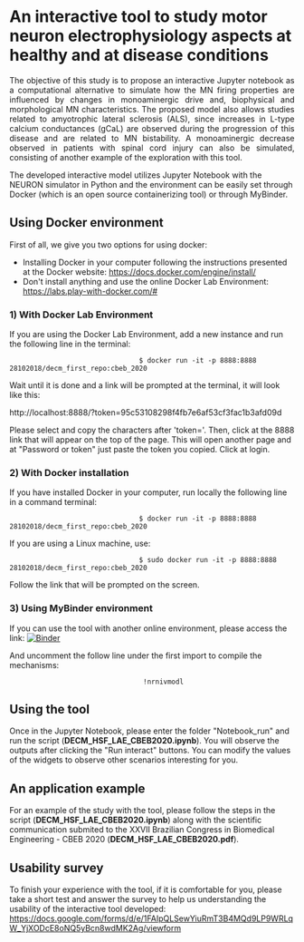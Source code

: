 # An interactive tool to study motor neuron electrophysiology aspects at healthy and at disease conditions 


<p style='text-align: justify;'> The objective of this study is to propose an interactive Jupyter notebook as a computational alternative to simulate how the MN firing properties are influenced by changes in monoaminergic drive and, biophysical and morphological MN characteristics. The proposed model also allows studies related to amyotrophic lateral sclerosis (ALS), since increases in L-type calcium conductances (gCaL) are observed during the progression of this disease and are related to MN bistability. A monoaminergic decrease observed in patients with spinal cord injury can also be simulated, consisting of another example of the exploration with this tool.</p>

The developed interactive model utilizes Jupyter Notebook with the NEURON simulator in Python and the environment can be easily set through Docker (which is an open source containerizing tool) or through MyBinder.

## Using Docker environment

First of all, we give you two options for using docker:

 * Installing Docker in your computer following the instructions presented at the Docker website:
      https://docs.docker.com/engine/install/
 * Don't install anything and use the online Docker Lab Environment:
      https://labs.play-with-docker.com/#

### 1) With Docker Lab Environment

If you are using the Docker Lab Environment, add a new instance and run the following line in the terminal:

                                    $ docker run -it -p 8888:8888 28102018/decm_first_repo:cbeb_2020

Wait until it is done and a link will be prompted at the terminal, it will look like this:

http://localhost:8888/?token=95c53108298f4fb7e6af53cf3fac1b3afd09d

Please select and copy the characters after 'token='. Then, click at the 8888 link that will appear on the top of the page. This will open another page and at "Password or token" just paste the token you copied. Click at login. 

### 2) With Docker installation

If you have installed Docker in your computer, run locally the following line in a command terminal:

                                    $ docker run -it -p 8888:8888 28102018/decm_first_repo:cbeb_2020

If you are using a Linux machine, use:

                                    $ sudo docker run -it -p 8888:8888 28102018/decm_first_repo:cbeb_2020

Follow the link that will be prompted on the screen.

### 3) Using MyBinder environment

If you can use the tool with another online environment, please access the link:
[![Binder](https://mybinder.org/badge_logo.svg)](https://mybinder.org/v2/gh/deboramatoso/CBEB_2020/master)

And uncomment the follow line under the first import to compile the mechanisms: 

                                     !nrnivmodl

## Using the tool

Once in the Jupyter Notebook, please enter the folder "Notebook_run" and run the script (**DECM_HSF_LAE_CBEB2020.ipynb**). You will observe the outputs after clicking the "Run interact" buttons. You can modify the values of the widgets to observe other scenarios interesting for you.

## An application example

For an example of the study with the tool, please follow the steps in the script (**DECM_HSF_LAE_CBEB2020.ipynb**) along with the scientific communication submited to the XXVII Brazilian Congress in Biomedical Engineering - CBEB 2020 (**DECM_HSF_LAE_CBEB2020.pdf**).

## Usability survey
To finish your experience with the tool, if it is comfortable for you, please take a short test and answer the survey to help us understanding the usability of the interactive tool developed: https://docs.google.com/forms/d/e/1FAIpQLSewYiuRmT3B4MQd9LP9WRLqW_YjXODcE8oNQ5yBcn8wdMK2Ag/viewform
